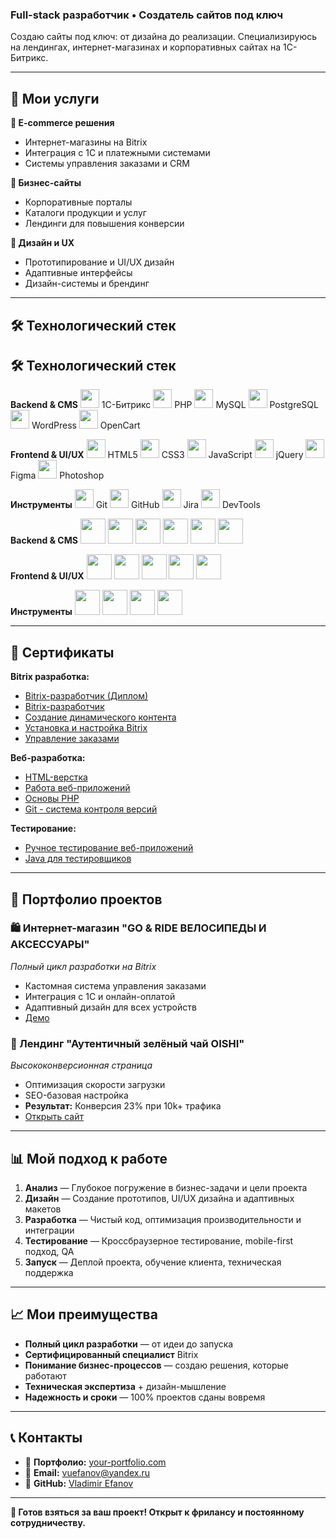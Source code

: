 ### Full-stack разработчик • Создатель сайтов под ключ

Создаю сайты под ключ: от дизайна до реализации. Специализируюсь на лендингах, интернет-магазинах и корпоративных сайтах на 1С-Битрикс.

---

## 🚀 Мои услуги

**🛒 E-commerce решения**
- Интернет-магазины на Bitrix
- Интеграция с 1С и платежными системами
- Системы управления заказами и CRM

**🏢 Бизнес-сайты**
- Корпоративные порталы
- Каталоги продукции и услуг
- Лендинги для повышения конверсии

**🎨 Дизайн и UX**
- Прототипирование и UI/UX дизайн
- Адаптивные интерфейсы
- Дизайн-системы и брендинг

---

## 🛠️ Технологический стек
## 🛠️ Технологический стек

**Backend & CMS**
<img src="https://cdn.jsdelivr.net/gh/devicons/devicon/icons/bitrix/bitrix-original.svg" width="30" height="30" /> 1С-Битрикс
<img src="https://cdn.jsdelivr.net/gh/devicons/devicon/icons/php/php-original.svg" width="30" height="30" /> PHP
<img src="https://cdn.jsdelivr.net/gh/devicons/devicon/icons/mysql/mysql-original.svg" width="30" height="30" /> MySQL
<img src="https://cdn.jsdelivr.net/gh/devicons/devicon/icons/postgresql/postgresql-original.svg" width="30" height="30" /> PostgreSQL
<img src="https://cdn.jsdelivr.net/gh/devicons/devicon/icons/wordpress/wordpress-original.svg" width="30" height="30" /> WordPress
<img src="https://cdn.jsdelivr.net/gh/devicons/devicon/icons/opencart/opencart-original.svg" width="30" height="30" /> OpenCart

**Frontend & UI/UX**
<img src="https://cdn.jsdelivr.net/gh/devicons/devicon/icons/html5/html5-original.svg" width="30" height="30" /> HTML5
<img src="https://cdn.jsdelivr.net/gh/devicons/devicon/icons/css3/css3-original.svg" width="30" height="30" /> CSS3
<img src="https://cdn.jsdelivr.net/gh/devicons/devicon/icons/javascript/javascript-original.svg" width="30" height="30" /> JavaScript
<img src="https://cdn.jsdelivr.net/gh/devicons/devicon/icons/jquery/jquery-original.svg" width="30" height="30" /> jQuery
<img src="https://cdn.jsdelivr.net/gh/devicons/devicon/icons/figma/figma-original.svg" width="30" height="30" /> Figma
<img src="https://cdn.jsdelivr.net/gh/devicons/devicon/icons/photoshop/photoshop-plain.svg" width="30" height="30" /> Photoshop

**Инструменты**
<img src="https://cdn.jsdelivr.net/gh/devicons/devicon/icons/git/git-original.svg" width="30" height="30" /> Git
<img src="https://cdn.jsdelivr.net/gh/devicons/devicon/icons/github/github-original.svg" width="30" height="30" /> GitHub
<img src="https://cdn.jsdelivr.net/gh/devicons/devicon/icons/jira/jira-original.svg" width="30" height="30" /> Jira
<img src="https://cdn.jsdelivr.net/gh/devicons/devicon/icons/chrome/chrome-original.svg" width="30" height="30" /> DevTools

**Backend & CMS**
<img src="https://cdn.jsdelivr.net/gh/devicons/devicon/icons/bitrix/bitrix-original.svg" width="40" height="40" />
<img src="https://cdn.jsdelivr.net/gh/devicons/devicon/icons/php/php-original.svg" width="40" height="40" />
<img src="https://cdn.jsdelivr.net/gh/devicons/devicon/icons/mysql/mysql-original.svg" width="40" height="40" />
<img src="https://cdn.jsdelivr.net/gh/devicons/devicon/icons/postgresql/postgresql-original.svg" width="40" height="40" />
<img src="https://cdn.jsdelivr.net/gh/devicons/devicon/icons/wordpress/wordpress-original.svg" width="40" height="40" />
<img src="https://cdn.jsdelivr.net/gh/devicons/devicon/icons/opencart/opencart-original.svg" width="40" height="40" />

**Frontend & UI/UX**
<img src="https://cdn.jsdelivr.net/gh/devicons/devicon/icons/html5/html5-original.svg" width="40" height="40" />
<img src="https://cdn.jsdelivr.net/gh/devicons/devicon/icons/css3/css3-original.svg" width="40" height="40" />
<img src="https://cdn.jsdelivr.net/gh/devicons/devicon/icons/javascript/javascript-original.svg" width="40" height="40" />
<img src="https://cdn.jsdelivr.net/gh/devicons/devicon/icons/jquery/jquery-original.svg" width="40" height="40" />
<img src="https://cdn.jsdelivr.net/gh/devicons/devicon/icons/photoshop/photoshop-plain.svg" width="40" height="40" />

**Инструменты**
<img src="https://cdn.jsdelivr.net/gh/devicons/devicon/icons/git/git-original.svg" width="40" height="40" />
<img src="https://cdn.jsdelivr.net/gh/devicons/devicon/icons/github/github-original.svg" width="40" height="40" />
<img src="https://cdn.jsdelivr.net/gh/devicons/devicon/icons/jira/jira-original.svg" width="40" height="40" />
<img src="https://cdn.jsdelivr.net/gh/devicons/devicon/icons/chrome/chrome-original.svg" width="40" height="40" />

---

## 📜 Сертификаты

**Bitrix разработка:**
- [Bitrix-разработчик (Диплом)](./certificates/bitrix-developer-diploma.pdf)
- [Bitrix-разработчик](./certificates/bitrix-developer.pdf)
- [Создание динамического контента](./certificates/bitrix-dynamic-content.pdf)
- [Установка и настройка Bitrix](./certificates/bitrix-installation.pdf)
- [Управление заказами](./certificates/bitrix-order-system.pdf)

**Веб-разработка:**
- [HTML-верстка](./certificates/html-layout.pdf)
- [Работа веб-приложений](./certificates/web-applications-work.pdf)
- [Основы PHP](./certificates/PHP.pdf)
- [Git - система контроля версий](./certificates/git-version-control.pdf)

**Тестирование:**
- [Ручное тестирование веб-приложений](./certificates/manual-testing.pdf)
- [Java для тестировщиков](./certificates/java-testing.pdf)

---
## 💼 Портфолио проектов

### 🛍️ Интернет-магазин "GO & RIDE ВЕЛОСИПЕДЫ И АКСЕССУАРЫ"
*Полный цикл разработки на Bitrix*
- Кастомная система управления заказами
- Интеграция с 1С и онлайн-оплатой
- Адаптивный дизайн для всех устройств
- [Демо](https://u179268.test-handyhost.ru/)

### 🎯 Лендинг "Аутентичный зелёный чай OISHI"
*Высококонверсионная страница*
- Оптимизация скорости загрузки
- SEO-базовая настройка
- **Результат:** Конверсия 23% при 10k+ трафика
- [Открыть сайт](https://opt.oishigroup.ru/)

---

## 📊 Мой подход к работе

1. **Анализ** — Глубокое погружение в бизнес-задачи и цели проекта
2. **Дизайн** — Создание прототипов, UI/UX дизайна и адаптивных макетов
3. **Разработка** — Чистый код, оптимизация производительности и интеграции
4. **Тестирование** — Кроссбраузерное тестирование, mobile-first подход, QA
5. **Запуск** — Деплой проекта, обучение клиента, техническая поддержка

---

## 📈 Мои преимущества

- **Полный цикл разработки** — от идеи до запуска
- **Сертифицированный специалист** Bitrix
- **Понимание бизнес-процессов** — создаю решения, которые работают
- **Техническая экспертиза** + дизайн-мышление
- **Надежность и сроки** — 100% проектов сданы вовремя

---

## 📞 Контакты

- 💼 **Портфолио:** [your-portfolio.com]()
- 📧 **Email:** vuefanov@yandex.ru
- 🔗 **GitHub:** [Vladimir Efanov](https://github.com/VladimirEfanov)

---

**🚀 Готов взяться за ваш проект! Открыт к фрилансу и постоянному сотрудничеству.**
